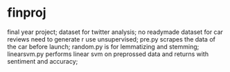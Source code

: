 # finproj
final year project;
dataset for twitter analysis;
no readymade dataset for car reviews need to generate r use unsupervised;
pre.py scrapes the data of the car before launch;
random.py is for lemmatizing and stemming;
linearsvm.py performs linear svm on preprossed data and returns with sentiment and accuracy;


